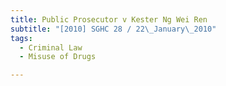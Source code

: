 ```yaml
---
title: Public Prosecutor v Kester Ng Wei Ren 
subtitle: "[2010] SGHC 28 / 22\_January\_2010"
tags:
  - Criminal Law
  - Misuse of Drugs

---
```


